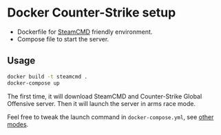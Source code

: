# Docker Counter-Strike setup

* Dockerfile for [SteamCMD][steamcmd] friendly environment.
* Compose file to start the server.

[steamcmd]: https://developer.valvesoftware.com/wiki/SteamCMD

## Usage

```sh
docker build -t steamcmd .
docker-compose up
```

The first time, it will download SteamCMD and Counter-Strike Global
Offensive server. Then it will launch the server in arms race mode.

Feel free to tweak the launch command in `docker-compose.yml`, see
[other modes][modes].

[modes]: https://developer.valvesoftware.com/wiki/Counter-Strike:_Global_Offensive_Dedicated_Servers#Starting_the_Server
